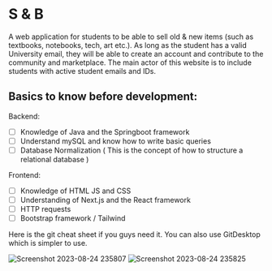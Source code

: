 # S & B
A web application for students to be able to sell old &amp; new items (such as textbooks, notebooks, tech, art etc.). As long as the student has a valid University email, they will be able to create an account and contribute to the community and marketplace. The main actor of this website is to include students with active student emails and IDs. 

## Basics to know before development:

Backend:
*  [ ] Knowledge of Java and the Springboot framework
*  [ ] Understand mySQL and know how to write basic queries
*  [ ] Database Normalization ( This is the concept of how to structure a relational database )

Frontend:
*  [ ] Knowledge of HTML JS and CSS
*  [ ] Understanding of Next.js and the React framework
*  [ ] HTTP requests
*  [ ] Bootstrap framework / Tailwind

Here is the git cheat sheet if you guys need it.
You can also use GitDesktop which is simpler to use.

![Screenshot 2023-08-24 235807](https://github.com/franklinnevesfilho/SNB/assets/88294924/cfb15a9b-a026-4295-bb9c-dd763cf1b496)
![Screenshot 2023-08-24 235825](https://github.com/franklinnevesfilho/SNB/assets/88294924/511f2546-c9eb-45ff-b825-9d15336279f1)
